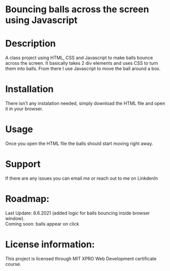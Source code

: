 # Bouncing balls across the screen using Javascript

# Description
A class project using HTML, CSS and Javascript to make balls bounce across the screen. 
It basically takes 2 div elements and uses CSS to turn them into balls.
From there I use Javascript to move the ball around a box. 
 
# Installation
There isn't any instalation needed, simply download the HTML file and open it in your browser. 

# Usage 
Once you open the HTML file the balls should start moving right away. 

# Support
If there are any issues you can email me or reach out to me on LinkdenIn

# Roadmap: 
Last Update: 8.6.2021 (added logic for balls bouncing inside browser window).  
Coming soon: balls appear on click

# License information: 
This project is licensed through MIT XPRO Web Development certificate course. 
